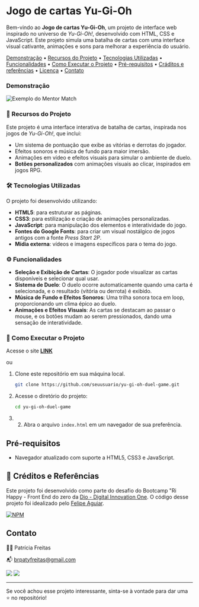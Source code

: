 # Jogo de cartas Yu-Gi-Oh

Bem-vindo ao **Jogo de cartas Yu-Gi-Oh**, um projeto de interface web inspirado no universo de *Yu-Gi-Oh!*, desenvolvido com HTML, CSS e JavaScript. Este projeto simula uma batalha de cartas com uma interface visual cativante, animações e sons para melhorar a experiência do usuário.

[Demonstração](#demonstração)
• [Recursos do Projeto](#recursos-do-projeto)
• [Tecnologias Utilizadas](#tecnologias-utilizadas)
• [Funcionalidades](#funcionalidades)
• [Como Executar o Projeto](#como-executar-o-projeto)
• [Pré-requisitos](#pre-requisitos)
• [Cráditos e referências](#creditos-e-referencias)
• [Licença](#licença) 
• [Contato](#contato)

### Demonstração

![Exemplo do Mentor Match](https://blogger.googleusercontent.com/img/b/R29vZ2xl/AVvXsEjrPauiqiINEPOIV4bXXHRjLXAAmb9uqOWRhhlXr_D7TfIlnpS2r3_3-YGZeDQOWtXE-Ye0Tj4If8_5gFpVIacCrKTMjn5NRmWE-6R6n7Z1OShISiKlYOt5orGrUencuyg78h4bxIfTTuGIOds5ZYtFqmOdD4A2o_2zQhfcJpSgf9bzUJOLbaE2lJ0D-og2/s16000/game-yo-gi-oh.gif)

### 📌 Recursos do Projeto

Este projeto é uma interface interativa de batalha de cartas, inspirada nos jogos de *Yu-Gi-Oh!*, que inclui:
- Um sistema de pontuação que exibe as vitórias e derrotas do jogador.
- Efeitos sonoros e música de fundo para maior imersão.
- Animações em vídeo e efeitos visuais para simular o ambiente de duelo.
- **Botões personalizados** com animações visuais ao clicar, inspirados em jogos RPG.

### 🛠 Tecnologias Utilizadas

O projeto foi desenvolvido utilizando:
- **HTML5**: para estruturar as páginas.
- **CSS3**: para estilização e criação de animações personalizadas.
- **JavaScript**: para manipulação dos elementos e interatividade do jogo.
- **Fontes do Google Fonts**: para criar um visual nostálgico de jogos antigos com a fonte *Press Start 2P*.
- **Mídia externa**: vídeos e imagens específicos para o tema do jogo.

### ⚙️ Funcionalidades
- **Seleção e Exibição de Cartas**: O jogador pode visualizar as cartas disponíveis e selecionar qual usar.
- **Sistema de Duelo**: O duelo ocorre automaticamente quando uma carta é selecionada, e o resultado (vitória ou derrota) é exibido.
- **Música de Fundo e Efeitos Sonoros**: Uma trilha sonora toca em loop, proporcionando um clima épico ao duelo.
- **Animações e Efeitos Visuais**: As cartas se destacam ao passar o mouse, e os botões mudam ao serem pressionados, dando uma sensação de interatividade.

### 🚀 Como Executar o Projeto

 Acesse o site **[LINK]()**

ou

1. Clone este repositório em sua máquina local.
   ```bash
   git clone https://github.com/seuusuario/yu-gi-oh-duel-game.git
   ```

2. Acesse o diretório do projeto:

    ```bash
    cd yu-gi-oh-duel-game
    ```

3. 2. Abra o arquivo `index.html` em um navegador de sua preferência.    

## Pré-requisitos

- Navegador atualizado com suporte a HTML5, CSS3 e JavaScript.

## 📌 Créditos e Referências

Este projeto foi desenvolvido como parte do desafio do Bootcamp "Ri Happy - Front End do zero da [Dio - Digital Innovation One]( https://www.dio.me/sign-up?ref=2772EA2C589E462BB0C382518E0ACBA2).
O código desse projeto foi idealizado pelo [Felipe Aguiar](https://www.linkedin.com/in/felipeaguiar-exe/).

[![NPM](https://img.shields.io/npm/l/react)](https://github.com/patyfreitasbr/Google-Search-Page-Clone/blob/main/LICENSE)


## Contato

👩‍💻 Patrícia Freitas

📬 brpatyfreitas@gmail.com

 <a href="https://www.linkedin.com/in/patyfreitasbr"><img src="https://img.shields.io/badge/LinkedIn-0077B5?style=for-the-badge&logo=linkedin&logoColor=white" target="_blank"></a>
  <a href="https://www.instagram.com/patyfreitasbr"><img src="https://img.shields.io/badge/Instagram-E4405F?style=for-the-badge&logo=instagram&logoColor=white" target="_blank"></a>


<hr>

<p>Se você achou esse projeto interessante, sinta-se à vontade para dar uma ⭐ no repositório!<p>


 
